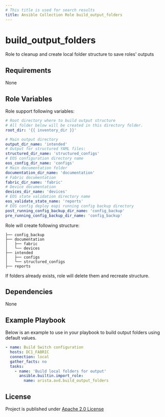 ```yaml
---
# This title is used for search results
title: Ansible Collection Role build_output_folders
---
```

<!--
  ~ Copyright (c) 2023-2024 Arista Networks, Inc.
  ~ Use of this source code is governed by the Apache License 2.0
  ~ that can be found in the LICENSE file.
  -->

# build_output_folders

Role to cleanup and create local folder structure to save roles' outputs

## Requirements

None

## Role Variables

Role support following variables:

```yaml
# Root directory where to build output structure
# All folder below will be created in this directory folder.
root_dir: '{{ inventory_dir }}'

# Main output directory
output_dir_name: 'intended'
# Output for structured YAML files:
structured_dir_name: 'structured_configs'
# EOS configuration directory name
eos_config_dir_name: 'configs'
# Main documentation folder
documentation_dir_name: 'documentation'
# Fabric documentation
fabric_dir_name: 'fabric'
# Device documentation
devices_dir_name: 'devices'
# EOS state validation directory name
eos_validate_state_name: 'reports'
# EOS config deploy eapi running config backup directory
post_running_config_backup_dir_name: 'config_backup'
pre_running_config_backup_dir_name: 'config_backup'
```

Role will create following structure:

```shell
├── config_backup
├── documentation
│   ├── fabric
│   └── devices
├── intended
│   ├── configs
│   └── structured_configs
├── reports

```

If folders already exists, role will delete them and recreate structure.

## Dependencies

None

## Example Playbook

Below is an example to use in your playbook to build output folders using default values.

```yaml
- name: Build Switch configuration
  hosts: DC1_FABRIC
  connection: local
  gather_facts: no
  tasks:
    - name: 'Build local folders for output'
      ansible.builtin.import_role:
        name: arista.avd.build_output_folders
```

## License

Project is published under [Apache 2.0 License](../../LICENSE)
